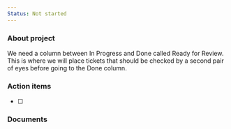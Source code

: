 ```yaml
---
Status: Not started
---
```

### About project

We need a column between In Progress and Done called Ready for Review. This is where we will place tickets that should be checked by a second pair of eyes before going to the Done column.

### Action items

- [ ]

  

### Documents

[](https://www.notion.soundefined)